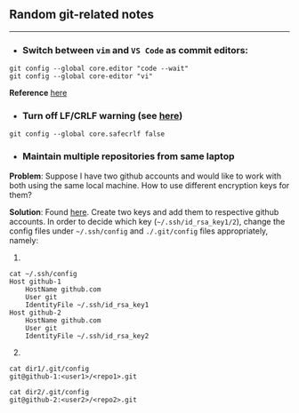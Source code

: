 ## Random git-related notes
---

- ### Switch between `vim` and `VS Code` as commit editors:

```
git config --global core.editor "code --wait"
git config --global core-editor "vi"
```
**Reference** [here](https://stackoverflow.com/a/52196507)


- ### Turn off LF/CRLF warning (see [here](https://stackoverflow.com/a/14640908))

```
git config --global core.safecrlf false
```

- ### Maintain multiple repositories from same laptop

**Problem**: Suppose I have two github accounts and would like to work with both using the same local machine. How to use different encryption keys for them?

**Solution**: Found [here](https://stackoverflow.com/a/21161120). Create two keys and add them to respective github accounts. In order to decide which key (`~/.ssh/id_rsa_key1/2`), change the config files under `~/.ssh/config` and `./.git/config` files appropriately, namely:

1. 
```
cat ~/.ssh/config
Host github-1
	HostName github.com
	User git
	IdentityFile ~/.ssh/id_rsa_key1
Host github-2
	HostName github.com
	User git
	IdentityFile ~/.ssh/id_rsa_key2
```

2. 
```
cat dir1/.git/config
git@github-1:<user1>/<repo1>.git
```

```
cat dir2/.git/config
git@github-2:<user2>/<repo2>.git
```
